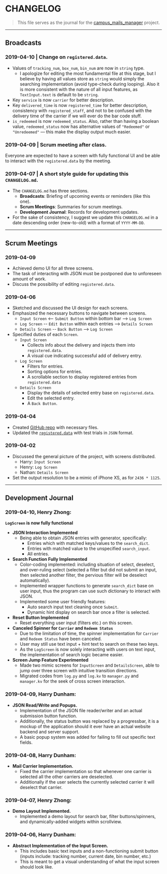 # CHANGELOG

> This file serves as the journal for the [campus_mails_manager](https://github.com/cs230s19/campus_mails_manager) project.

---

## Broadcasts

### 2019-04-10 | Change on `registered.data`.

* Values of `tracking_num`, `box_num`, `bin_num` are now in `string` type.
    * I apologize for editing the most fundamental file at this stage, but I believe by having all values store as `string` would simply the searching implementation (avoid type-check during looping). Also it is more consistent with the nature of all input features, as `TextInput.text` is default to be `string`.
* Key `service` is now `carrier` for better description.
* Key `delivered_time` is now `registered_time` for better description, consistency with `registered_staff`, and not to be confused with the delivery time of the carrier if we will ever do the bar code stuff.
* `is_redeemed` is now `redeemed_status`. Also, rather than having a boolean value, `redeemed_status` now has alternative values of `"Redeemed"` or `"Unredeemed"` — this make the display output much easier.

### 2019-04-09 | Scrum meeting after class.
Everyone are expected to have a screen with fully functional UI and be able to interact with the `registered.data` by the meeting.

### 2019-04-07 | A short style guide for updating this `CHANGELOG.md`.
* The `CHANGELOG.md` has three sections.
    * **Broadcasts**: Briefing of upcoming events or reminders (like this one).
    * **Scrum Meetings**: Summaries for scrum meetings.
    * **Development Journal**: Records for development updates.
* For the sake of consistency, I suggest we update this `CHANGELOG.md` in a date descending order (new-to-old) with a format of `YYYY-MM-DD`.



---
## Scrum Meetings

### 2019-04-09
* Achieved demo UI for all three screens.
* The task of interacting with JSON must be postponed due to unforeseen amount of work. 
* Discuss the possibility of editing `registered.data`.

### 2019-04-06
* Sketched and discussed the UI design for each screens.
* Emphasized the necessary buttons to navigate between screens.
    * `Input Screen` <-- `Submit Button` within bottom bar --> `Log Screen`
    * `Log Screen` -- `Edit Button` within each entries --> `Details Screen`
    * `Details Screen` -- `Back Button` --> `Log Screen`
* Specified duties of each `Screen`.
    * `Input Screen`
        * Collects info about the delivery and injects them into `registered.data`.
        * A visual cue indicating successful add of delivery entry.
    * `Log Screen`
        * Filters for entries.
        * Sorting options for entries.
        * A scrollable section to display registered entries from `registered.data`
    * `Details Screen`
        * Display the details of selected entry base on `registered.data`.
        * Edit the selected entry.
        * A `Back Button`.
        
### 2019-04-04
* Created [GitHub repo](https://github.com/cs230s19/campus_mails_manager) with necessary files.
* Updated the [`registered.data`](https://github.com/cs230s19/campus_mails_manager/blob/master/registered.data) with test trials in `JSON` format.

### 2019-04-02
* Discussed the general picture of the project, with screens distributed.
    * Harry: `Input Screen`
    * Henry: `Log Screen`
    * Nathan: `Details Screen`
* Set the output resolution to be a mimic of iPhone XS, as for `2436 * 1125`.

 
 
---
## Development Journal



### 2019-04-10, Henry Zhong:
**`LogScreen` is now fully functional**
* **JSON Interaction Implemented**
    * Being able to obtain JSON entries with generator, specifically:
        * Entries which with matched keys/values to the `search_dict`.
        * Entries with matched value to the unspecified `search_input`.
        * All entries.
* **Search Function Fully Implemented**
    * Color-coding implemented: including situation of select, deselect, and over-ruling select (selected a filter but did not submit an input, then selected another filter, the pervious filter will be deselect automatically).
    * Implemented wrapper functions to generate `search_dict` base on user input, thus the program can use such dictionary to interact with JSON.
    * Implemented some user friendly features:
        * Auto search input text cleaning once `Submit`.
        * Dynamic hint display on search bar once a filter is selected.
* **Reset Button Implemented**
    * Reset everything user input (filters etc.) on this screen.
* **Canceled Spinner for `Carrier` and `Redeem Status`**
    * Due to the limitation of time, the spinner implementation for `Carrier` and `Redeem Status` have been canceled.
    * User may still use text input + hint text to search on these two keys.
    * As the `LogScreen` is now solely interacting with users on text input, the implementation of search logic became easier.
* **Screen Jump Feature Experimented**
    * Made two mimic screens for `InputScreen` and `DetailsScreen`, able to jump over three screen with intuitive transition directions.
    * Migrated codes from `log.py` and `log.kv` to `manager.py` and `manager.kv` for the seek of cross screen interaction.


### 2019-04-09, Harry Dunham:
* **JSON Read/Write and Popups.**
    * Implementation of the JSON file reader/writer and an actual submission button function.
    * Additionally, the status button was replaced by a progressbar, it is a mockup of the application should it ever have an actual website backend and server support.
    * A basic popup system was added for failing to fill out specific text fields.

### 2019-04-08, Harry Dunham:
* **Mail Carrier Implementation.**
    * Fixed the carrier implementation so that whenever one carrier is selected all the other carriers are deselected. 
    * Additionally if the user selects the currently selected carrier it will deselect that carrier.

### 2019-04-07, Henry Zhong:

* **Demo Layout Implemented.**
    * Implemented a demo layout for search bar, filter buttons/spinners, and dynamically-added widgets within scrollview.

### 2019-04-06, Harry Dunham:

* **Abstract Implementation of the Input Screen.** 
    * This includes basic text inputs and a non-functioning submit button (inputs include: tracking number, current date, bin number, etc.) 
    * This is meant to get a visual understanding of what the input screen should look like.
